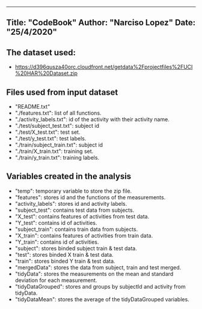 
---
Title: "CodeBook"
Author: "Narciso Lopez"
Date: "25/4/2020"
---

## The dataset used:

- https://d396qusza40orc.cloudfront.net/getdata%2Fprojectfiles%2FUCI%20HAR%20Dataset.zip

## Files used from input dataset

- "README.txt"
- "./features.txt": list of all functions.
- "./activity_labels.txt": id of the activity with their activity name.
- "./test/subject_test.txt": subject id
- "./test/X_test.txt": test set.
- "./test/y_test.txt": test labels.
- "./train/subject_train.txt": subject id
- "./train/X_train.txt": training set.
- "./train/y_train.txt": training labels.


## Variables created in the analysis

- "temp": temporary variable to store the zip file.
- "features": stores id and the functions of the measurements.
- "activity_labels": stores id and activity labels.
- "subject_test": contains test data from subjects.
- "X_test": contains features of activities from test data.
- "Y_test": contains id of activities.
- "subject_train": contains train data from subjects.
- "X_train": contains features of activities from train data.
- "Y_train": contains id of activities.
- "subject": stores binded subject train & test data.
- "test": stores binded X train & test data.
- "train": stores binded Y train & test data.
- "mergedData": stores the data from subject, train and test merged.
- "tidyData": stores the measurements on the mean and standard deviation for each measurement.
- "tidyDataGrouped": stores and groups by subjectId and activity from tidyData.
- "tidyDataMean": stores the average of the tidyDataGrouped variables.
